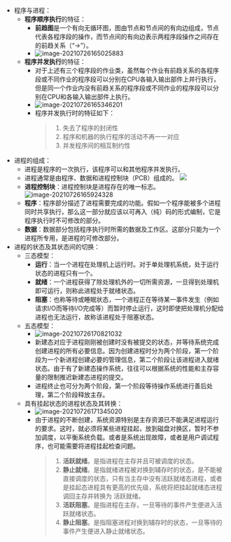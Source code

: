- 程序与进程：
	- **程序顺序执行**的特征：
		- **前趋图**是一个有向无循环图，图由节点和节点间的有向边组成，节点代表各程序段的操作，而节点间的有向边表示两程序段操作之间存在的前趋关系（“→”）。
		- ![image-20210726165025883](https://img.mhugh.net/typora/image-20210726165025883.png)
	- **程序并发执行**的特征：
		- 对于上述有三个程序段的作业类，虽然每个作业有前趋关系的各程序段或不同作业的程序段可以分别在CPU各输入输出部件上并行执行，但是同一个作业内没有前趋关系的程序段或不同作业的程序段可以分别在CPU和各输入输出部件上执行。
		- ![image-20210726165346201](https://img.mhugh.net/typora/image-20210726165346201.png)
		- 程序并发执行时的特征如下：
		  > 1. 失去了程序的封闭性
		  > 2. 程序和机器的执行程序的活动不再一一对应
		  > 3. 并发程序间的相互制约性
- 进程的组成：
	- 进程是程序的一次执行，该程序可以和其他程序并发执行。
	- 进程通常是由程序、数据和进程控制块（PCB）组成的。
	  ![](http://www.plantuml.com/plantuml/svg/SoWkIImgoStCIybDBE3Yqb9uiN_synNTN5fQyGf0-kckVZ3psTGDpthNWPaG1S_wbZ_jsFPqxlJtUpe2d9tUx-daSaW56W8r2000)
	- **进程控制块**：进程控制块是进程存在的唯一标志。 ![image-20210726165924328](https://img.mhugh.net/typora/image-20210726165924328.png)
	- **程序**：程序部分描述了进程需要完成的功能。假如一个程序能被多个进程同时共享执行，那么这一部分就应该以可再入（纯）码的形式编制，它是程序执行时不可修改的部分。
	- **数据**：数据部分包括程序执行时所需的数据及工作区。这部分只能为一个进程所专用，是进程的可修改部分。
- 进程的状态及其状态间的切换：
	- 三态模型：
		- **运行**：当一个进程在处理机上运行时。对于单处理机系统，处于运行状态的进程只有一个。
		- **就绪**：一个进程获得了除处理机外的一切所需资源，一旦得到处理机即可运行，则称此进程处于就绪状态。
		- **阻塞**：也称等待或睡眠状态，一个进程正在等待某一事件发生（例如请求I/O而等待I/O完成等）而暂时停止运行，这时即使把处理机分配给进程也无法运行，故称该进程处于阻塞状态。
	- 五态模型：
		- ![image-20210726170821032](https://img.mhugh.net/typora/image-20210726170821032.png)
		- 新建态对应于进程刚刚被创建时没有被提交的状态，并等待系统完成创建进程的所有必要信息。因为创建进程时分为两个阶段，第一个阶段为一个新进程创建必要的管理信息，第二个阶段让该进程进入就绪状态。由于有了新建态操作系统，往往可以根据系统的性能和主存容量的限制推迟新建态进程的提交。
		- 进程终止也可分为两个阶段，第一个阶段等待操作系统进行善后处理，第二个阶段释放主存。
	- 具有挂起状态的进程状态及其转换：
		- ![image-20210726171345020](https://img.mhugh.net/typora/image-20210726171345020.png)
		- 由于进程的不断创建，系统资源特别是主存资源已不能满足进程运行的要求。这时，就必须将某些进程挂起，放到磁盘对换区，暂时不参加调度，以平衡系统负载。或者是系统出现故障，或者是用户调试程序，也可能需要将进程挂起检查问题。
		  > 1. **活跃就绪**。是指进程在主存并且可被调度的状态。
		  > 2. **静止就绪**。是指就绪进程被对换到辅存时的状态，是不能被直接调度的状态，只有当主存中没有活跃就绪态进程，或者是挂起态进程具有更高的优先级，系统将把挂起就绪态进程调回主存并转换为 活跃就绪。
		  > 3. **活跃阻塞**。是指进程在主存，一旦等待的事件产生便进入活跃就绪状态。
		  > 4. **静止阻塞**。是指阻塞进程对换到辅存时的状态，一旦等待的事件产生便进入静止就绪状态。